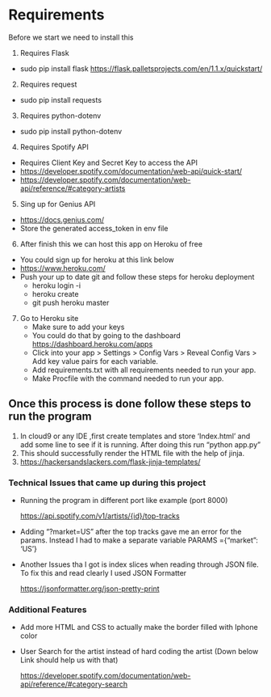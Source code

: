 # Requirements

Before we start we need to install this

1. Requires Flask
*	sudo pip install flask
    https://flask.palletsprojects.com/en/1.1.x/quickstart/
2. Requires request
* sudo pip install requests

3. Requires python-dotenv
*  sudo pip install python-dotenv

4. Requires Spotify API
*	Requires Client Key and Secret Key to access the API
*	https://developer.spotify.com/documentation/web-api/quick-start/
*	https://developer.spotify.com/documentation/web-api/reference/#category-artists

5. 	Sing up for Genius API
* https://docs.genius.com/
* Store the generated access_token in env file 

6. After finish this we can host this app on Heroku of free
* You could sign up for heroku at this link below
* https://www.heroku.com/
* Push your up to date git and follow these steps for heroku deployment
     - heroku login -i
     - heroku create
     - git push heroku master

7. Go to Heroku site
    - Make sure to add your keys 
     - You could do that by going to the dashboard https://dashboard.heroku.com/apps
     - Click into your app > Settings > Config Vars > Reveal Config Vars > Add key value pairs for each variable.
     - Add  requirements.txt with all requirements needed to run your app.
     - Make Procfile with the command needed to run your app.

## Once this process is done follow these steps to run the program
1. In cloud9 or any IDE ,first create templates and store ‘Index.html’ and add some line to see if it is running. After doing this run “python app.py”
2. This should successfully render the HTML file with the help of jinja.
3. https://hackersandslackers.com/flask-jinja-templates/


### Technical Issues that came up during this project
* Running the program in different port like example (port 8000)
    
    https://api.spotify.com/v1/artists/{id}/top-tracks
* Adding  “?market=US” after the top tracks gave me an error for the params. Instead I had to make a separate variable PARAMS ={“market”: ‘US’}
* Another Issues tha I got is index slices when reading through JSON file. To fix this and read clearly I used JSON Formatter

    https://jsonformatter.org/json-pretty-print


### Additional Features
* Add more HTML and CSS to actually make the border filled with Iphone color
* User Search for the artist instead of hard coding the artist (Down below Link should help us with that)
    
    https://developer.spotify.com/documentation/web-api/reference/#category-search
